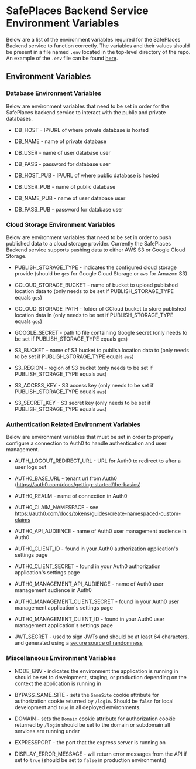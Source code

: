 # SafePlaces Backend Service Environment Variables

Below are a list of the environment variables required for the SafePlaces Backend service to function correctly. The variables and their values should be present in a file named `.env` located in the top-level directory of the repo. An example of the `.env` file can be found [here](https://github.com/Path-Check/safeplaces-backend/blob/master/.env.template).

## Environment Variables

### Database Environment Variables

Below are environment variables that need to be set in order for the SafePlaces backend service to interact with the public and private databases.

- DB_HOST - IP/URL of where private database is hosted
- DB_NAME - name of private database
- DB_USER - name of user database user
- DB_PASS - password for database user

- DB_HOST_PUB - IP/URL of where public database is hosted
- DB_USER_PUB - name of public database
- DB_NAME_PUB - name of user database user
- DB_PASS_PUB - password for database user

### Cloud Storage Environment Variables

Below are environment variables that need to be set in order to push published data to a cloud storage provider. Currently the SafePlaces Backend service supports pushing data to either AWS S3 or Google Cloud Storage.

- PUBLISH_STORAGE_TYPE - indicates the configured cloud storage provide (should be `gcs` for Google Cloud Storage or `aws` for Amazon S3)

- GCLOUD_STORAGE_BUCKET - name of bucket to upload published location data to (only needs to be set if PUBLISH_STORAGE_TYPE equals `gcs`)
- GCLOUD_STORAGE_PATH - folder of GCloud bucket to store published location data in (only needs to be set if PUBLISH_STORAGE_TYPE equals `gcs`)
- GOOGLE_SECRET - path to file containing Google secret (only needs to be set if PUBLISH_STORAGE_TYPE equals `gcs`)

- S3_BUCKET - name of S3 bucket to publish location data to (only needs to be set if PUBLISH_STORAGE_TYPE equals `aws`)
- S3_REGION - region of S3 bucket (only needs to be set if PUBLISH_STORAGE_TYPE equals `aws`)
- S3_ACCESS_KEY - S3 access key (only needs to be set if PUBLISH_STORAGE_TYPE equals `aws`)
- S3_SECRET_KEY - S3 secret key (only needs to be set if PUBLISH_STORAGE_TYPE equals `aws`)

### Authentication Related Environment Variables

Below are environment variables that must be set in order to properly configure a connection to Auth0 to handle authentication and user management.

- AUTH_LOGOUT_REDIRECT_URL - URL for Auth0 to redirect to after a user logs out
- AUTH0_BASE_URL - tenant url from Auth0 (https://auth0.com/docs/getting-started/the-basics)
- AUTH0_REALM - name of connection in Auth0
- AUTH0_CLAIM_NAMESPACE - see https://auth0.com/docs/tokens/guides/create-namespaced-custom-claims

- AUTH0_API_AUDIENCE - name of Auth0 user management audience in Auth0
- AUTH0_CLIENT_ID - found in your Auth0 authorization application's settings page
- AUTH0_CLIENT_SECRET - found in your Auth0 authorization application's settings page

- AUTH0_MANAGEMENT_API_AUDIENCE - name of Auth0 user management audience in Auth0
- AUTH0_MANAGEMENT_CLIENT_SECRET - found in your Auth0 user management application's settings page
- AUTH0_MANAGEMENT_CLIENT_ID - found in your Auth0 user management application's settings page

- JWT_SECRET -  used to sign JWTs and should be at least 64 characters, and generated using a [secure source of randomness](https://cheatsheetseries.owasp.org/cheatsheets/Cryptographic_Storage_Cheat_Sheet.html#secure-random-number-generation)

### Miscellaneous Environment Variables

- NODE_ENV - indicates the environment the application is running in should be set to development, staging, or production depending on the context the application is running in

- BYPASS_SAME_SITE - sets the `SameSite` cookie attribute for authorization cookie returned by `/login`. Should be `false` for local development and `true` in all deployed environments.

- DOMAIN - sets the `Domain` cookie attribute for authorization cookie returned by `/login` should be set to the domain or subdomain all services are running under

- EXPRESSPORT - the port that the express server is running on

- DISPLAY_ERROR_MESSAGE - will return error messages from the API if set to `true` (should be set to `false` in production environments)
